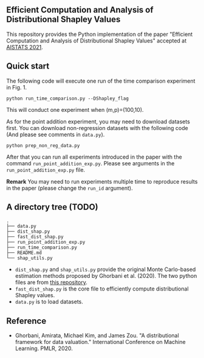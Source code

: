 ## Efficient Computation and Analysis of Distributional Shapley Values

This repository provides the Python implementation of the paper "Efficient Computation and Analysis of Distributional Shapley Values" accepted at [AISTATS 2021](https://aistats.org/aistats2021). 

## Quick start

The following code will execute one run of the time comparison experiment in Fig. 1. 
```
python run_time_comparison.py --DShapley_flag
```
This will conduct one experiment when (m,p)=(100,10).

As for the point addition experiment, you may need to download datasets first. You can download non-regression datasets with the following code (And please see comments in `data.py`).
```
python prep_non_reg_data.py
```
After that you can run all experiments introduced in the paper with the command `run_point_addition_exp.py`. Please see arguments in the `run_point_addition_exp.py` file.

**Remark** You may need to run experiments multiple time to reproduce results in the paper (please change the `run_id` argument). 

## A directory tree (TODO)

```
.
├── data.py
├── dist_shap.py
├── fast_dist_shap.py
├── run_point_addition_exp.py
├── run_time_comparison.py
├── README.md
└── shap_utils.py
```

- `dist_shap.py` and `shap_utils.py` provide the original Monte Carlo-based estimation methods proposed by Ghorbani et al. (2020). The two python files are from [this repository](https://github.com/amiratag/DistributionalShapley).
-  `fast_dist_shap.py` is the core file to efficiently compute distributional Shapley values.
- `data.py` is to load datasets.

## Reference

- Ghorbani, Amirata, Michael Kim, and James Zou. "A distributional framework for data valuation." International Conference on Machine Learning. PMLR, 2020.



